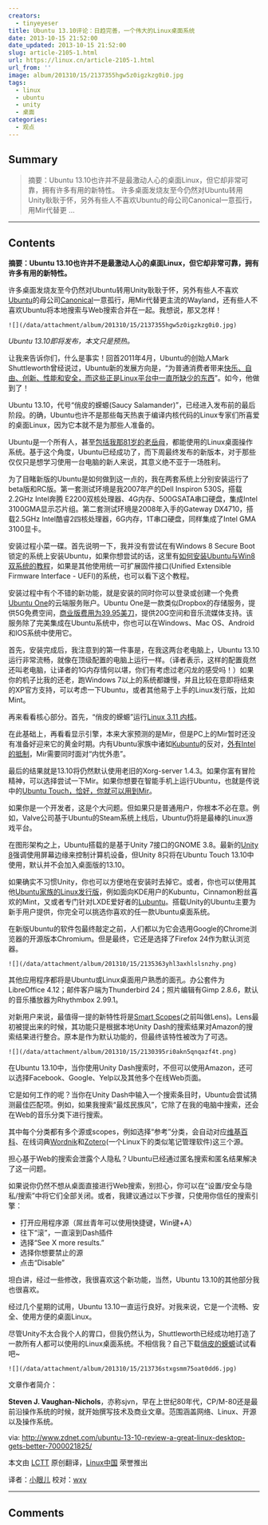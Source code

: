 ```yaml
---
creators:
  - tinyeyeser
title: Ubuntu 13.10评论：日趋完善，一个伟大的Linux桌面系统
date: 2013-10-15 21:52:00
date_updated: 2013-10-15 21:52:00
slug: article-2105-1.html
url: https://linux.cn/article-2105-1.html
url_from: ''
image: album/201310/15/2137355hgw5z0igzkzg0i0.jpg
tags:
  - linux
  - ubuntu
  - unity
  - 桌面
categories:
  - 观点
---
```


## Summary

> 摘要：Ubuntu 13.10也许并不是最激动人心的桌面Linux，但它却非常可靠，拥有许多有用的新特性。
> 许多桌面发烧友至今仍然对Ubuntu转用Unity耿耿于怀，另外有些人不喜欢Ubuntu的母公司Canonical一意孤行，用Mir代替更  ...

***

<!-- more -->

## Contents

**摘要：Ubuntu 13.10也许并不是最激动人心的桌面Linux，但它却非常可靠，拥有许多有用的新特性。**

许多桌面发烧友至今仍然对Ubuntu转用Unity耿耿于怀，另外有些人不喜欢[Ubuntu](http://www.ubuntu.com/)的母公司[Canonical](http://www.canonical.com/)一意孤行，用Mir代替更主流的Wayland，还有些人不喜欢Ubuntu将本地搜索与Web搜索合并在一起。我想说，那又怎样！

`![](/data/attachment/album/201310/15/2137355hgw5z0igzkzg0i0.jpg)`

*Ubuntu 13.10即将发布，本文只是预热。*

让我来告诉你们，什么是事实！回首2011年4月，Ubuntu的创始人Mark Shuttleworth曾经说过，Ubuntu新的发展方向是，“为普通消费者带来[快乐、自由、创新、性能和安全，而这些正是Linux平台中一直所缺少的东西](http://www.markshuttleworth.com/archives/671)”。如今，他做到了！

Ubuntu 13.10，代号“俏皮的蝾螈(Saucy Salamander)”，已经进入发布前的最后阶段。的确，Ubuntu也许不是那些每天热衷于编译内核代码的Linux专家们所喜爱的桌面Linux，因为它本就不是为那些人准备的。

Ubuntu是一个所有人，甚至[包括我那81岁的老岳母](http://www.zdnet.com/blog/open-source/if-my-mother-in-law-can-use-ubuntu-linux-anyone-can/10802)，都能使用的Linux桌面操作系统。基于这个角度，Ubuntu已经成功了，而下周最终发布的新版本，对于那些仅仅只是想学习使用一台电脑的新人来说，其意义绝不亚于一场胜利。

为了目睹新版的Ubuntu是如何做到这一点的，我在两套系统上分别安装运行了beta版和RC版。第一套测试环境是我2007年产的Dell Inspiron 530S，搭载2.2GHz Intel奔腾 E2200双核处理器、4G内存、500GSATA串口硬盘，集成Intel 3100GMA显示芯片组。第二套测试环境是2008年入手的Gateway DX4710，搭载2.5GHz Intel酷睿2四核处理器，6G内存，1T串口硬盘，同样集成了Intel GMA 3100显卡。

安装过程小菜一碟。首先说明一下，我并没有尝试在有Windows 8 Secure Boot锁定的系统上安装Ubuntu，如果你想尝试的话，这里有[如何安装Ubuntu与Win8双系统的教程](https://help.ubuntu.com/community/UEFI)，如果是其他使用统一可扩展固件接口(Unified Extensible Firmware Interface - UEFI)的系统，也可以看下这个教程。

安装过程中有个不错的新功能，就是安装的同时你可以登录或创建一个免费[Ubuntu One](https://one.ubuntu.com/)的云端服务账户。Ubuntu One是一款类似Dropbox的存储服务，提供5G免费空间，[商业版费用为39.95美刀](https://one.ubuntu.com/services)，提供20G空间和音乐流媒体支持。该服务除了完美集成在Ubuntu系统中，你也可以在Windows、Mac OS、Android和IOS系统中使用它。

首先，安装完成后，我注意到的第一件事是，在我这两台老电脑上，Ubuntu 13.10运行非常流畅，就像在顶级配置的电脑上运行一样。（译者表示，这样的配置竟然还叫老电脑，让译者的1G内存情何以堪，你们有考虑过老闪龙的感受吗！）如果你的机子比我的还老，跑Windows 7以上的系统都嫌慢，并且比较在意即将结束的XP官方支持，可以考虑一下Ubuntu，或者其他易于上手的Linux发行版，比如Mint。

再来看看核心部分。首先，“俏皮的蝾螈”运行[Linux 3.11 内核](https://www.google.com/search?q=site:www.zdnet.com+Linuix+3.11)。

在此基础上，再看看显示引擎，本来大家预测的是Mir，但是PC上的Mir暂时还没有准备好迎来它的黄金时期。内有Ubuntu家族中诸如[Kubuntu](http://www.kubuntu.org/)的反对，[外有Intel的抵制](http://cgit.freedesktop.org/xorg/driver/xf86-video-intel/commit/?id=58a7611)，Mir需要同时面对“内忧外患”。

最后的结果就是13.10将仍然默认使用老旧的Xorg-server 1.4.3。如果你富有冒险精神，可以选择尝试一下Mir。如果你想要在智能手机上运行Ubuntu，也就是传说中的[Ubuntu Touch，恰好，你就可以用到Mir](https://wiki.ubuntu.com/Mir/13.10/NoDefaultQ%26A)。

如果你是一个开发者，这是个大问题。但如果只是普通用户，你根本不必在意。例如，Valve公司基于Ubuntu的Steam系统上线后，Ubuntu仍将是最棒的Linux游戏平台。

在图形架构之上，Ubuntu搭载的是基于Unity 7接口的GNOME 3.8。最新的[Unity 8](http://www.jonobacon.org/2013/08/27/ubuntu-in-a-nutshell-unity-and-convergence/)强调使用屏幕边缘来控制计算机设备，但Unity 8只将在Ubuntu Touch 13.10中使用，默认并不会加入桌面版的13.10。

如果确实不习惯Unity，你也可以方便地在安装时去掉它。或者，你也可以使用其他[Ubuntu家族的Linux发行版](http://www.ubuntu.com/about/about-ubuntu/derivatives)，例如面向KDE用户的Kubuntu，Cinnamon粉丝喜欢的Mint，又或者专门针对LXDE爱好者的[Lubuntu](https://wiki.ubuntu.com/Lubuntu)。搭载Unity的Ubuntu主要为新手用户提供，你完全可以挑选你喜欢的任一款Ubuntu桌面系统。

在新版Ubuntu的软件包最终敲定之前，人们都以为它会选用Google的Chrome浏览器的开源版本Chromium。但是最终，它还是选择了Firefox 24作为默认浏览器。

`![](/data/attachment/album/201310/15/2135363yhl3axhlslsnzhy.png)`

 

其他应用程序都将是Ubuntu或Linux桌面用户熟悉的面孔。办公套件为LibreOffice 4.12；邮件客户端为Thunderbird 24；照片编辑有Gimp 2.8.6，默认的音乐播放器为Rhythmbox 2.99.1。

对新用户来说，最值得一提的新特性将是[Smart Scopes](http://askubuntu.com/questions/310660/what-are-smart-scopes)(之前叫做Lens)。Lens最初被提出来的时候，其功能只是根据本地Unity Dash的搜索结果对Amazon的搜索结果进行整合。原本是作为默认功能的，但最终该特性被改为了可选。

 `![](/data/attachment/album/201310/15/2130395ri0akn5qnqazf4t.png)`

在Ubuntu 13.10中，当你使用Unity Dash搜索时，不但可以使用Amazon，还可以选择Facebook、Google、Yelp以及其他多个在线Web页面。

它是如何工作的呢？当你在Unity Dash中输入一个搜索条目时，Ubuntu会尝试猜测最佳匹配项。例如，如果我搜索“最炫民族风”，它除了在我的电脑中搜索，还会在Web的音乐分类下进行搜索。

其中每个分类都有多个源或scopes，例如选择“参考”分类，会自动对应[维基百科](http://www.wikipedia.org/)、在线词典[Wordnik](http://www.wordnik.com/)和[Zotero](http://www.zotero.org/)(一个Linux下的类似笔记管理软件)这三个源。

担心基于Web的搜索会泄露个人隐私？Ubuntu已经通过匿名搜索和匿名结果解决了这一问题。

如果说你仍然不想从桌面直接进行Web搜索，别担心，你可以在“设置/安全与隐私/搜索”中将它们全部关闭。或者，我建议通过以下步骤，只使用你信任的搜索引擎：

* 打开应用程序源（屌丝青年可以使用快捷键，Win键+A）
* 往下“滚”，一直滚到Dash插件
* 选择“See X more results.”
* 选择你想要禁止的源
* 点击“Disable”

坦白讲，经过一些修改，我很喜欢这个新功能，当然，Ubuntu 13.10的其他部分我也很喜欢。

经过几个星期的试用，Ubuntu 13.10一直运行良好。对我来说，它是一个流畅、安全、使用方便的桌面Linux。

尽管Unity不太合我个人的胃口，但我仍然认为，Shuttleworth已经成功地打造了一款所有人都可以使用的Linux桌面系统。不相信我？自己下载[俏皮的蝾螈](http://releases.ubuntu.com/saucy)试试看吧~

 

 `![](/data/attachment/album/201310/15/213736stxgsmm75oat0dd6.jpg)`

文章作者简介：

**Steven J. Vaughan-Nichols**，亦称sjvn，早在上世纪80年代，CP/M-80还是最前沿操作系统的时候，就开始撰写技术及商业文章。范围涵盖网络、Linux、开源以及操作系统。

 

via: <http://www.zdnet.com/ubuntu-13-10-review-a-great-linux-desktop-gets-better-7000021825/>

本文由 [LCTT](https://github.com/LCTT/TranslateProject) 原创翻译，[Linux中国](https://linux.cn/) 荣誉推出

译者：[小眼儿](https://github.com/tinyeyeser) 校对：[wxy](https://github.com/wxy)

***

## Comments
